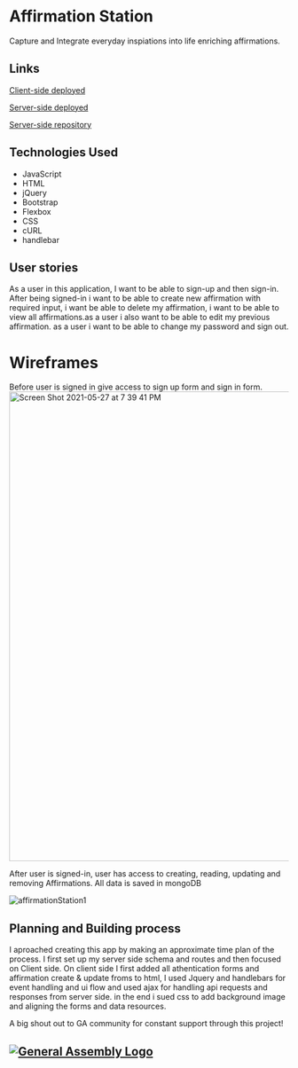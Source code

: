
# Affirmation Station
Capture and Integrate everyday inspiations into life enriching affirmations. 

## Links
[Client-side deployed](https://neuroplastic1.github.io/affirmationStationClient/)

[Server-side deployed](https://salty-anchorage-82122.herokuapp.com/)

[Server-side repository](https://github.com/Neuroplastic1/affirmationStationServer)

## Technologies Used
- JavaScript 
- HTML
- jQuery
- Bootstrap 
- Flexbox 
- CSS 
- cURL
- handlebar

## User stories
As a user in this application, I want to be able to sign-up and then sign-in. After being signed-in i want to be able to create new affirmation with required input, i want be able to delete my affirmation, i want to be able to view all affirmations.as a user i also want to be able to edit my previous affirmation. as a user i want to be able to change my password and sign out.
# Wireframes
Before user is signed in give access to sign up form and sign in form.
<img width="847" alt="Screen Shot 2021-05-27 at 7 39 41 PM" src="https://user-images.githubusercontent.com/64027495/119909826-d1d3a080-bf23-11eb-952c-992962f186e9.png">

After user is signed-in, user has access to creating, reading, updating and removing Affirmations.
All data is saved in mongoDB

![affirmationStation1](https://user-images.githubusercontent.com/64027495/119909683-7f927f80-bf23-11eb-90c0-6670fe37eb7d.png)

## Planning and Building process 

I aproached creating this app by making an approximate time plan of the process. I first set up my server side schema and routes and then focused on Client side. On client side I first added all athentication forms and affirmation create & update froms to html, I used Jquery and handlebars for event handling and ui flow and used ajax for handling api requests and responses from server side. in the end i sued css to add background image and aligning the forms and data resources.


A big shout out to GA community for constant support through this project!

## [![General Assembly Logo](https://camo.githubusercontent.com/1a91b05b8f4d44b5bbfb83abac2b0996d8e26c92/687474703a2f2f692e696d6775722e636f6d2f6b6538555354712e706e67)](https://generalassemb.ly/education/web-development-immersive)
